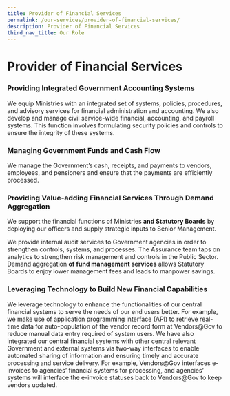 ```yaml
---
title: Provider of Financial Services
permalink: /our-services/provider-of-financial-services/
description: Provider of Financial Services
third_nav_title: Our Role
---
```

Provider of Financial Services
==============================

### Providing Integrated Government Accounting Systems

We equip Ministries with an integrated set of systems, policies, procedures, and advisory services for financial administration and accounting. We also develop and manage civil service-wide financial, accounting, and payroll systems. This function involves formulating security policies and controls to ensure the integrity of these systems.

### Managing Government Funds and Cash Flow

We manage the Government’s cash, receipts, and payments to vendors, employees, and pensioners and ensure that the payments are efficiently processed.

### Providing Value-adding Financial Services Through Demand Aggregation

We support the financial functions of Ministries **and Statutory Boards** by deploying our officers and supply strategic inputs to Senior Management.  
  
We provide internal audit services to Government agencies in order to strengthen controls, systems, and processes. The Assurance team taps on analytics to strengthen risk management and controls in the Public Sector. Demand aggregation **of fund management services** allows Statutory Boards to enjoy lower management fees and leads to manpower savings.

### Leveraging Technology to Build New Financial Capabilities

We leverage technology to enhance the functionalities of our central financial systems to serve the needs of our end users better. For example, we make use of application programming interface (API) to retrieve real-time data for auto-population of the vendor record form at Vendors@Gov to reduce manual data entry required of system users. We have also integrated our central financial systems with other central relevant Government and external systems via two-way interfaces to enable automated sharing of information and ensuring timely and accurate processing and service delivery. For example, Vendors@Gov interfaces e-invoices to agencies’ financial systems for processing, and agencies’ systems will interface the e-invoice statuses back to Vendors@Gov to keep vendors updated.